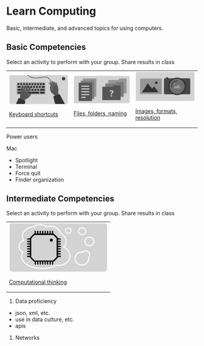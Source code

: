 # Learn Computing

Basic, intermediate, and advanced topics for using computers.





## Basic Competencies

Select an activity to perform with your group. Share results in class



<table>
<tr>
<td>
<a href="topics-keyboard-shortcuts.md">
<img style="width:260px; height:auto;" src="assets/img/banner-keyboard-shortcuts.png">

Keyboard shortcuts</a>
</td>
<td>
<a href="topics-files-folders.md">
<img style="width:260px; height:auto;" src="assets/img/banner-files-folders.png">

Files, folders, naming</a>
</td>
<td>
<a href="topics-images.md">
<img style="width:260px; height:auto;" src="assets/img/banner-images.png">

Images, formats, resolution</a>
</td>
</tr>
</table>




Power users


Mac
- Spotlight
- Terminal
- Force quit
- Finder organization







## Intermediate Competencies

Select an activity to perform with your group. Share results in class


<table>
<tr>
<td>
<a href="topics-computational-thinking.md">
<img style="width:260px; height:auto;" src="assets/img/banner-computational-thinking.png">

Computational thinking</a>
</td>

</tr>
</table>



1. Data proficiency
- json, xml, etc.
- use in data culture, etc.
- apis

1. Networks
